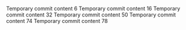 Temporary commit content 6
Temporary commit content 16
Temporary commit content 32
Temporary commit content 50
Temporary commit content 74
Temporary commit content 78
